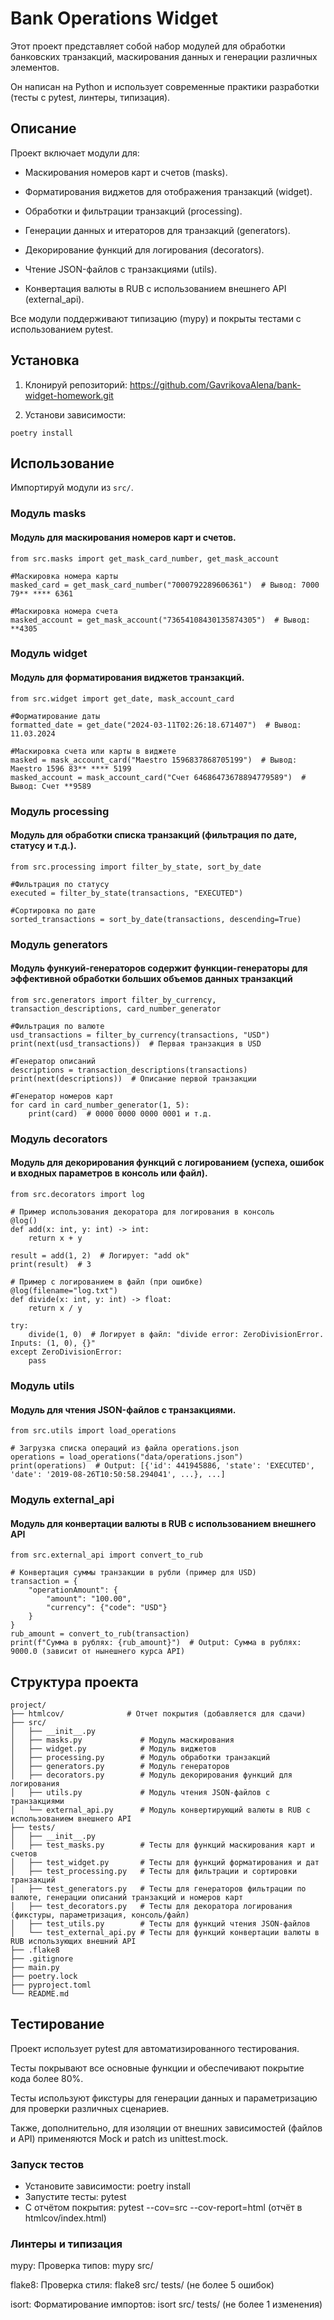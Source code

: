 # Bank Operations Widget

Этот проект представляет собой набор модулей для обработки банковских транзакций,
маскирования данных и генерации различных элементов. 

Он написан на Python и использует современные практики разработки 
(тесты с pytest, линтеры, типизация).


## Описание

Проект включает модули для:

- Маскирования номеров карт и счетов (masks).

- Форматирования виджетов для отображения транзакций (widget).

- Обработки и фильтрации транзакций (processing).

- Генерации данных и итераторов для транзакций (generators).

- Декорирование функций для логирования (decorators).

- Чтение JSON-файлов с транзакциями (utils).

- Конвертация валюты в RUB с использованием внешнего API (external_api).

Все модули поддерживают типизацию (mypy) и покрыты тестами с использованием pytest.


## Установка

1. Клонируй репозиторий:
https://github.com/GavrikovaAlena/bank-widget-homework.git

2. Установи зависимости:
```
poetry install
```

## Использование

Импортируй модули из `src/`.

### Модуль masks
#### Модуль для маскирования номеров карт и счетов.
```
from src.masks import get_mask_card_number, get_mask_account

#Маскировка номера карты
masked_card = get_mask_card_number("7000792289606361")  # Вывод: 7000 79** **** 6361

#Маскировка номера счета
masked_account = get_mask_account("73654108430135874305")  # Вывод: **4305
```

### Модуль widget
#### Модуль для форматирования виджетов транзакций.
```
from src.widget import get_date, mask_account_card

#Форматирование даты
formatted_date = get_date("2024-03-11T02:26:18.671407")  # Вывод: 11.03.2024

#Маскировка счета или карты в виджете
masked = mask_account_card("Maestro 1596837868705199")  # Вывод: Maestro 1596 83** **** 5199
masked_account = mask_account_card("Счет 64686473678894779589")  # Вывод: Счет **9589
```

### Модуль processing
#### Модуль для обработки списка транзакций (фильтрация по дате, статусу и т.д.).
```
from src.processing import filter_by_state, sort_by_date

#Фильтрация по статусу
executed = filter_by_state(transactions, "EXECUTED")

#Сортировка по дате
sorted_transactions = sort_by_date(transactions, descending=True)
```

### Модуль generators
#### Модуль функуий-генераторов содержит функции-генераторы для эффективной обработки больших объемов данных транзакций
```
from src.generators import filter_by_currency, transaction_descriptions, card_number_generator

#Фильтрация по валюте
usd_transactions = filter_by_currency(transactions, "USD")
print(next(usd_transactions))  # Первая транзакция в USD

#Генератор описаний
descriptions = transaction_descriptions(transactions)
print(next(descriptions))  # Описание первой транзакции

#Генератор номеров карт
for card in card_number_generator(1, 5):
    print(card)  # 0000 0000 0000 0001 и т.д.
```

### Модуль decorators
#### Модуль для декорирования функций с логированием (успеха, ошибок и входных параметров в консоль или файл).
```
from src.decorators import log

# Пример использования декоратора для логирования в консоль
@log()
def add(x: int, y: int) -> int:
    return x + y

result = add(1, 2)  # Логирует: "add ok"
print(result)  # 3

# Пример с логированием в файл (при ошибке)
@log(filename="log.txt")
def divide(x: int, y: int) -> float:
    return x / y

try:
    divide(1, 0)  # Логирует в файл: "divide error: ZeroDivisionError. Inputs: (1, 0), {}"
except ZeroDivisionError:
    pass
```

### Модуль utils
#### Модуль для чтения JSON-файлов с транзакциями.
```
from src.utils import load_operations

# Загрузка списка операций из файла operations.json
operations = load_operations("data/operations.json")
print(operations)  # Output: [{'id': 441945886, 'state': 'EXECUTED', 'date': '2019-08-26T10:50:58.294041', ...}, ...]
```

### Модуль external_api
#### Модуль для конвертации валюты в RUB с использованием внешнего API
```
from src.external_api import convert_to_rub

# Конвертация суммы транзакции в рубли (пример для USD)
transaction = {
    "operationAmount": {
        "amount": "100.00",
        "currency": {"code": "USD"}
    }
}
rub_amount = convert_to_rub(transaction)
print(f"Сумма в рублях: {rub_amount}")  # Output: Сумма в рублях: 9000.0 (зависит от нынешнего курса API)
```

## Структура проекта
```
project/
├── htmlcov/              # Отчет покрытия (добавляется для сдачи)
├── src/
│   ├── __init__.py
│   ├── masks.py             # Модуль маскирования
│   ├── widget.py            # Модуль виджетов
│   ├── processing.py        # Модуль обработки транзакций
│   ├── generators.py        # Модуль генераторов
│   ├── decorators.py        # Модуль декорирования функций для логирования
│   ├── utils.py             # Модуль чтения JSON-файлов с транзакциями
│   └── external_api.py      # Модуль конвертирующий валюты в RUB с использованием внешнего API
├── tests/
│   ├── __init__.py
│   ├── test_masks.py        # Тесты для функций маскирования карт и счетов
│   ├── test_widget.py       # Тесты для функций форматирования и дат
│   ├── test_processing.py   # Тесты для фильтрации и сортировки транзакций
│   ├── test_generators.py   # Тесты для генераторов фильтрации по валюте, генерации описаний транзакций и номеров карт
│   ├── test_decorators.py   # Тесты для декоратора логирования (фикстуры, параметризация, консоль/файл)
│   ├── test_utils.py        # Тесты для функций чтения JSON-файлов
│   └── test_external_api.py # Тесты для функций конвертации валюты в RUB использующих внешний API
├── .flake8
├── .gitignore
├── main.py
├── poetry.lock
├── pyproject.toml
└── README.md
```


## Тестирование

Проект использует pytest для автоматизированного тестирования. 

Тесты покрывают все основные функции и обеспечивают покрытие кода более 80%.

Тесты используют фикстуры для генерации данных и параметризацию для проверки различных сценариев.

Также, дополнительно, для изоляции от внешних зависимостей (файлов и API) применяются Mock и patch из unittest.mock.

### Запуск тестов

- Установите зависимости: poetry install
- Запустите тесты: pytest
- С отчётом покрытия: pytest --cov=src --cov-report=html (отчёт в htmlcov/index.html)


### Линтеры и типизация
mypy: Проверка типов: mypy src/

flake8: Проверка стиля: flake8 src/ tests/ (не более 5 ошибок)

isort: Форматирование импортов: isort src/ tests/ (не более 1 изменения)

